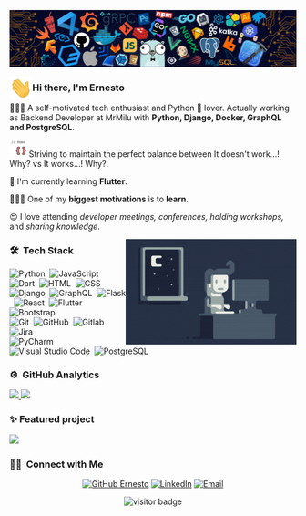 ![Banner](https://github.com/eamigo86/eamigo86/blob/main/assets/header.png?raw=true)



<img alt="Night Coding" src="https://github.com/eamigo86/eamigo86/blob/main/assets/Hi.gif?raw=true" width='40' align="left"/>

### Hi there, I'm Ernesto

👨🏽‍💻  A self-motivated tech enthusiast and Python 🐍 lover. Actually working as Backend Developer at MrMilu with **Python, Django, Docker, GraphQL and PostgreSQL**.

<img src="assets/stubparrot.gif" height="30"> Striving to maintain the perfect balance between It doesn't work...! Why? vs It works...! Why?.

🌱  I'm currently learning **Flutter**.

👨🏽‍🎓 One of my **biggest motivations** is to **learn**.

😍  I love attending *developer meetings, conferences, holding workshops,* and *sharing knowledge*.

<!--📄 &nbsp;Please have a look at my [Résumé](https://www.eamigo86.com/resume.html) for more details about me. I'm open to feedback and suggestions!-->

<img alt="Night Coding" src="https://raw.githubusercontent.com/AVS1508/AVS1508/master/assets/Night-Coding.gif" align="right"/>

### 🛠 &nbsp;Tech Stack

![Python](https://img.shields.io/badge/-Python-05122A?style=flat&logo=python)&nbsp;
![JavaScript](https://img.shields.io/badge/-JavaScript-05122A?style=flat&logo=javascript)&nbsp;
![Dart](https://img.shields.io/badge/-Dart-05122A?style=flat&logo=dart)&nbsp;
![HTML](https://img.shields.io/badge/-HTML-05122A?style=flat&logo=HTML5)&nbsp;
![CSS](https://img.shields.io/badge/-CSS-05122A?style=flat&logo=CSS3&logoColor=1572B6)&nbsp;\
![Django](https://img.shields.io/badge/-Django-05122A?style=flat&logo=django&logoColor=092E20)&nbsp;
![GraphQL](https://img.shields.io/badge/-GraphQL-05122A?style=flat&logo=graphql)&nbsp;
![Flask](https://img.shields.io/badge/-Flask-05122A?style=flat&logo=flask)&nbsp;
![React](https://img.shields.io/badge/-React-05122A?style=flat&logo=react)&nbsp;
![Flutter](https://img.shields.io/badge/-Flutter-05122A?style=flat&logo=flutter)&nbsp;
![Bootstrap](https://img.shields.io/badge/-Bootstrap-05122A?style=flat&logo=bootstrap&logoColor=563D7C)&nbsp;\
![Git](https://img.shields.io/badge/-Git-05122A?style=flat&logo=git)&nbsp;
![GitHub](https://img.shields.io/badge/-GitHub-05122A?style=flat&logo=github)&nbsp;
![Gitlab](https://img.shields.io/badge/-Gitlab-05122A?style=flat&logo=gitlab)&nbsp;
![Jira](https://img.shields.io/badge/-Jira-05122A?style=flat&logo=jira)&nbsp;\
![PyCharm](https://img.shields.io/badge/-PyCharm-05122A?style=flat&logo=pycharm)&nbsp;
![Visual Studio Code](https://img.shields.io/badge/-Visual%20Studio%20Code-05122A?style=flat&logo=visual-studio-code&logoColor=007ACC)&nbsp;
![PostgreSQL](https://img.shields.io/badge/-PostgreSQL-05122A?style=flat&logo=postgresql)&nbsp;

### ⚙️ &nbsp;GitHub Analytics

<p>
<a href="https://github.com/eamigo86">
  <img height="180em" src="https://github-readme-stats-eight-theta.vercel.app/api?username=eamigo86&show_icons=true&theme=algolia&include_all_commits=true&count_private=true"/>
  <img height="180em" src="https://github-readme-stats-eight-theta.vercel.app/api/top-langs/?username=eamigo86&layout=compact&langs_count=8&theme=algolia"/>
</a>
</p>

### :sparkles: Featured project

<a href="https://github.com/eamigo86/graphene-django-extras" float="left">
  <img src="https://github-readme-stats.vercel.app/api/pin/?username=eamigo86&repo=graphene-django-extras&theme=tokyonight" height="150" />
</a>

### 🤝🏻 &nbsp;Connect with Me

<p align="center">
  <a href="https://github.com/eamigo86"><img src="https://img.icons8.com/bubbles/50/000000/github.png" alt="GitHub Ernesto"/></a>
  <a href="https://www.linkedin.com/in/eamigo86/"><img src="https://img.icons8.com/bubbles/50/000000/linkedin.png" alt="LinkedIn"/></a>
  <a href="mailto:eamigop86@gmail.com"><img src="https://img.icons8.com/bubbles/50/000000/gmail.png" alt="Email"/></a>
</p>
<p  align="center">
<img src="https://visitor-badge.laobi.icu/badge?page_id=eamigo86.eamigo86" alt="visitor badge"/>       
</p>
